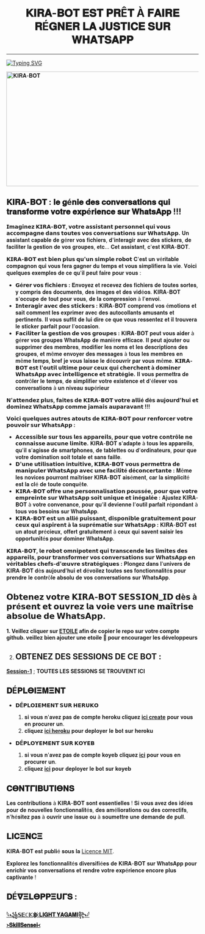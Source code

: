 
<h1 align="center"> 𝐊𝐈𝐑𝐀-𝐁𝐎𝐓 𝐄𝐒𝐓 𝐏𝐑Ê𝐓 À 𝐅𝐀𝐈𝐑𝐄 𝐑É𝐆𝐍𝐄𝐑 𝐋𝐀 𝐉𝐔𝐒𝐓𝐈𝐂𝐄 𝐒𝐔𝐑 𝐖𝐇𝐀𝐓𝐒𝐀𝐏𝐏  </h1>
<p align="center">  

***
  
<a href="https://git.io/typing-svg"><img src="https://readme-typing-svg.demolab.com?font=Black+Ops+One&size=50&pause=1000&color=1BAFBAFF&center=true&width=910&height=100&lines=BIENVENUE À KIRA-BOT;LE ROBOT+RÉVOLUTIONNAIRE;BOT+MULTI-TACHE+WHATSAPP;PUBLIÉ-LE+01.07.2024+PAR;𓆩꧁𝕊𝔼ℂ𝕂𒆜𝐋𝐈𝐆𝐇𝐓 𝐘𝐀𝐆𝐀𝐌𝐈꧂𓆪;ALIAS+𝐉𝐊𝐒-𝐀𝐊" alt="Typing SVG" /></a>
  </p>
    <img alt="𝐊𝐈𝐑𝐀-𝐁𝐎𝐓" width="700" height="300" src="https://telegra.ph/file/a65b31d0822efe8163655.jpg">
<p align="center">
<p align="center">


 ## 𝐊𝐈𝐑𝐀-𝐁𝐎𝐓 : 𝐥𝐞 𝐠é𝐧𝐢𝐞 𝐝𝐞𝐬 𝐜𝐨𝐧𝐯𝐞𝐫𝐬𝐚𝐭𝐢𝐨𝐧𝐬 𝐪𝐮𝐢 𝐭𝐫𝐚𝐧𝐬𝐟𝐨𝐫𝐦𝐞 𝐯𝐨𝐭𝐫𝐞 𝐞𝐱𝐩é𝐫𝐢𝐞𝐧𝐜𝐞 𝐬𝐮𝐫 𝐖𝐡𝐚𝐭𝐬𝐀𝐩𝐩 !!!

**𝗜𝗺𝗮𝗴𝗶𝗻𝗲𝘇 𝗞𝗜𝗥𝗔-𝗕𝗢𝗧, 𝘃𝗼𝘁𝗿𝗲 𝗮𝘀𝘀𝗶𝘀𝘁𝗮𝗻𝘁 𝗽𝗲𝗿𝘀𝗼𝗻𝗻𝗲𝗹 𝗾𝘂𝗶 𝘃𝗼𝘂𝘀 𝗮𝗰𝗰𝗼𝗺𝗽𝗮𝗴𝗻𝗲 𝗱𝗮𝗻𝘀 𝘁𝗼𝘂𝘁𝗲𝘀 𝘃𝗼𝘀 𝗰𝗼𝗻𝘃𝗲𝗿𝘀𝗮𝘁𝗶𝗼𝗻𝘀 𝘀𝘂𝗿 𝗪𝗵𝗮𝘁𝘀𝗔𝗽𝗽.** 𝐔𝐧 𝐚𝐬𝐬𝐢𝐬𝐭𝐚𝐧𝐭 𝐜𝐚𝐩𝐚𝐛𝐥𝐞 𝐝𝐞 𝐠é𝐫𝐞𝐫 𝐯𝐨𝐬 𝐟𝐢𝐜𝐡𝐢𝐞𝐫𝐬, 𝐝'𝐢𝐧𝐭𝐞𝐫𝐚𝐠𝐢𝐫 𝐚𝐯𝐞𝐜 𝐝𝐞𝐬 𝐬𝐭𝐢𝐜𝐤𝐞𝐫𝐬, 𝐝𝐞 𝐟𝐚𝐜𝐢𝐥𝐢𝐭𝐞𝐫 𝐥𝐚 𝐠𝐞𝐬𝐭𝐢𝐨𝐧 𝐝𝐞 𝐯𝐨𝐬 𝐠𝐫𝐨𝐮𝐩𝐞𝐬, 𝐞𝐭𝐜... 𝐂𝐞𝐭 𝐚𝐬𝐬𝐢𝐬𝐭𝐚𝐧𝐭, 𝐜'𝐞𝐬𝐭 𝐊𝐈𝐑𝐀-𝐁𝐎𝐓.

**𝗞𝗜𝗥𝗔-𝗕𝗢𝗧 𝗲𝘀𝘁 𝗯𝗶𝗲𝗻 𝗽𝗹𝘂𝘀 𝗾𝘂'𝘂𝗻 𝘀𝗶𝗺𝗽𝗹𝗲 𝗿𝗼𝗯𝗼𝘁** 𝐂'𝐞𝐬𝐭 𝐮𝐧 𝐯é𝐫𝐢𝐭𝐚𝐛𝐥𝐞 𝐜𝐨𝐦𝐩𝐚𝐠𝐧𝐨𝐧 𝐪𝐮𝐢 𝐯𝐨𝐮𝐬 𝐟𝐞𝐫𝐚 𝐠𝐚𝐠𝐧𝐞𝐫 𝐝𝐮 𝐭𝐞𝐦𝐩𝐬 𝐞𝐭 𝐯𝐨𝐮𝐬 𝐬𝐢𝐦𝐩𝐥𝐢𝐟𝐢𝐞𝐫𝐚 𝐥𝐚 𝐯𝐢𝐞. 𝐕𝐨𝐢𝐜𝐢 𝐪𝐮𝐞𝐥𝐪𝐮𝐞𝐬 𝐞𝐱𝐞𝐦𝐩𝐥𝐞𝐬 𝐝𝐞 𝐜𝐞 𝐪𝐮'𝐢𝐥 𝐩𝐞𝐮𝐭 𝐟𝐚𝐢𝐫𝐞 𝐩𝐨𝐮𝐫 𝐯𝐨𝐮𝐬 :

* **𝗚é𝗿𝗲𝗿 𝘃𝗼𝘀 𝗳𝗶𝗰𝗵𝗶𝗲𝗿𝘀 :** 𝐄𝐧𝐯𝐨𝐲𝐞𝐳 𝐞𝐭 𝐫𝐞𝐜𝐞𝐯𝐞𝐳 𝐝𝐞𝐬 𝐟𝐢𝐜𝐡𝐢𝐞𝐫𝐬 𝐝𝐞 𝐭𝐨𝐮𝐭𝐞𝐬 𝐬𝐨𝐫𝐭𝐞𝐬, 𝐲 𝐜𝐨𝐦𝐩𝐫𝐢𝐬 𝐝𝐞𝐬 𝐝𝐨𝐜𝐮𝐦𝐞𝐧𝐭𝐬, 𝐝𝐞𝐬 𝐢𝐦𝐚𝐠𝐞𝐬 𝐞𝐭 𝐝𝐞𝐬 𝐯𝐢𝐝é𝐨𝐬. 𝐊𝐈𝐑𝐀-𝐁𝐎𝐓 𝐬'𝐨𝐜𝐜𝐮𝐩𝐞 𝐝𝐞 𝐭𝐨𝐮𝐭 𝐩𝐨𝐮𝐫 𝐯𝐨𝐮𝐬, 𝐝𝐞 𝐥𝐚 𝐜𝐨𝐦𝐩𝐫𝐞𝐬𝐬𝐢𝐨𝐧 à 𝐥'𝐞𝐧𝐯𝐨𝐢.
* **𝗜𝗻𝘁𝗲𝗿𝗮𝗴𝗶𝗿 𝗮𝘃𝗲𝗰 𝗱𝗲𝘀 𝘀𝘁𝗶𝗰𝗸𝗲𝗿𝘀 :** 𝐊𝐈𝐑𝐀-𝐁𝐎𝐓 𝐜𝐨𝐦𝐩𝐫𝐞𝐧𝐝 𝐯𝐨𝐬 é𝐦𝐨𝐭𝐢𝐨𝐧𝐬 𝐞𝐭 𝐬𝐚𝐢𝐭 𝐜𝐨𝐦𝐦𝐞𝐧𝐭 𝐥𝐞𝐬 𝐞𝐱𝐩𝐫𝐢𝐦𝐞𝐫 𝐚𝐯𝐞𝐜 𝐝𝐞𝐬 𝐚𝐮𝐭𝐨𝐜𝐨𝐥𝐥𝐚𝐧𝐭𝐬 𝐚𝐦𝐮𝐬𝐚𝐧𝐭𝐬 𝐞𝐭 𝐩𝐞𝐫𝐭𝐢𝐧𝐞𝐧𝐭𝐬. 𝐈𝐥 𝐯𝐨𝐮𝐬 𝐬𝐮𝐟𝐟𝐢𝐭 𝐝𝐞 𝐥𝐮𝐢 𝐝𝐢𝐫𝐞 𝐜𝐞 𝐪𝐮𝐞 𝐯𝐨𝐮𝐬 𝐫𝐞𝐬𝐬𝐞𝐧𝐭𝐞𝐳 𝐞𝐭 𝐢𝐥 𝐭𝐫𝐨𝐮𝐯𝐞𝐫𝐚 𝐥𝐞 𝐬𝐭𝐢𝐜𝐤𝐞𝐫 𝐩𝐚𝐫𝐟𝐚𝐢𝐭 𝐩𝐨𝐮𝐫 𝐥'𝐨𝐜𝐜𝐚𝐬𝐢𝐨𝐧.
* **𝗙𝗮𝗰𝗶𝗹𝗶𝘁𝗲𝗿 𝗹𝗮 𝗴𝗲𝘀𝘁𝗶𝗼𝗻 𝗱𝗲 𝘃𝗼𝘀 𝗴𝗿𝗼𝘂𝗽𝗲𝘀 :** 𝐊𝐈𝐑𝐀-𝐁𝐎𝐓 𝐩𝐞𝐮𝐭 𝐯𝐨𝐮𝐬 𝐚𝐢𝐝𝐞𝐫 à 𝐠é𝐫𝐞𝐫 𝐯𝐨𝐬 𝐠𝐫𝐨𝐮𝐩𝐞𝐬 𝐖𝐡𝐚𝐭𝐬𝐀𝐩𝐩 𝐝𝐞 𝐦𝐚𝐧𝐢è𝐫𝐞 𝐞𝐟𝐟𝐢𝐜𝐚𝐜𝐞. 𝐈𝐥 𝐩𝐞𝐮𝐭 𝐚𝐣𝐨𝐮𝐭𝐞𝐫 𝐨𝐮 𝐬𝐮𝐩𝐩𝐫𝐢𝐦𝐞𝐫 𝐝𝐞𝐬 𝐦𝐞𝐦𝐛𝐫𝐞𝐬, 𝐦𝐨𝐝𝐢𝐟𝐢𝐞𝐫 𝐥𝐞𝐬 𝐧𝐨𝐦𝐬 𝐞𝐭 𝐥𝐞𝐬 𝐝𝐞𝐬𝐜𝐫𝐢𝐩𝐭𝐢𝐨𝐧𝐬 𝐝𝐞𝐬 𝐠𝐫𝐨𝐮𝐩𝐞𝐬, 𝐞𝐭 𝐦ê𝐦𝐞 𝐞𝐧𝐯𝐨𝐲𝐞𝐫 𝐝𝐞𝐬 𝐦𝐞𝐬𝐬𝐚𝐠𝐞𝐬 à 𝐭𝐨𝐮𝐬 𝐥𝐞𝐬 𝐦𝐞𝐦𝐛𝐫𝐞𝐬 𝐞𝐧 𝐦ê𝐦𝐞 𝐭𝐞𝐦𝐩𝐬, 𝐛𝐫𝐞𝐟 𝐣𝐞 𝐯𝐨𝐮𝐬 𝐥𝐚𝐢𝐬𝐬𝐞 𝐥𝐞 𝐝é𝐜𝐨𝐮𝐯𝐫𝐢𝐫 𝐩𝐚𝐫 𝐯𝐨𝐮𝐬 𝐦ê𝐦𝐞.
**𝗞𝗜𝗥𝗔-𝗕𝗢𝗧 𝗲𝘀𝘁 𝗹'𝗼𝘂𝘁𝗶𝗹 𝘂𝗹𝘁𝗶𝗺𝗲 𝗽𝗼𝘂𝗿 𝗰𝗲𝘂𝘅 𝗾𝘂𝗶 𝗰𝗵𝗲𝗿𝗰𝗵𝗲𝗻𝘁 à 𝗱𝗼𝗺𝗶𝗻𝗲𝗿 𝗪𝗵𝗮𝘁𝘀𝗔𝗽𝗽 𝗮𝘃𝗲𝗰 𝗶𝗻𝘁𝗲𝗹𝗹𝗶𝗴𝗲𝗻𝗰𝗲 𝗲𝘁 𝘀𝘁𝗿𝗮𝘁é𝗴𝗶𝗲.** 𝐈𝐥 𝐯𝐨𝐮𝐬 𝐩𝐞𝐫𝐦𝐞𝐭𝐭𝐫𝐚 𝐝𝐞 𝐜𝐨𝐧𝐭𝐫ô𝐥𝐞𝐫 𝐥𝐞 𝐭𝐞𝐦𝐩𝐬, 𝐝𝐞 𝐬𝐢𝐦𝐩𝐥𝐢𝐟𝐢𝐞𝐫 𝐯𝐨𝐭𝐫𝐞 𝐞𝐱𝐢𝐬𝐭𝐞𝐧𝐜𝐞 𝐞𝐭 𝐝'é𝐥𝐞𝐯𝐞𝐫 𝐯𝐨𝐬 𝐜𝐨𝐧𝐯𝐞𝐫𝐬𝐚𝐭𝐢𝐨𝐧𝐬 à 𝐮𝐧 𝐧𝐢𝐯𝐞𝐚𝐮 𝐬𝐮𝐩é𝐫𝐢𝐞𝐮𝐫

**𝗡'𝗮𝘁𝘁𝗲𝗻𝗱𝗲𝘇 𝗽𝗹𝘂𝘀, 𝗳𝗮𝗶𝘁𝗲𝘀 𝗱𝗲 𝗞𝗜𝗥𝗔-𝗕𝗢𝗧 𝘃𝗼𝘁𝗿𝗲 𝗮𝗹𝗹𝗶é 𝗱è𝘀 𝗮𝘂𝗷𝗼𝘂𝗿𝗱'𝗵𝘂𝗶 𝗲𝘁 𝗱𝗼𝗺𝗶𝗻𝗲𝘇 𝗪𝗵𝗮𝘁𝘀𝗔𝗽𝗽 𝗰𝗼𝗺𝗺𝗲 𝗷𝗮𝗺𝗮𝗶𝘀 𝗮𝘂𝗽𝗮𝗿𝗮𝘃𝗮𝗻𝘁 !!!**

**𝗩𝗼𝗶𝗰𝗶 𝗾𝘂𝗲𝗹𝗾𝘂𝗲𝘀 𝗮𝘂𝘁𝗿𝗲𝘀 𝗮𝘁𝗼𝘂𝘁𝘀 𝗱𝗲 𝗞𝗜𝗥𝗔-𝗕𝗢𝗧 𝗽𝗼𝘂𝗿 𝗿𝗲𝗻𝗳𝗼𝗿𝗰𝗲𝗿 𝘃𝗼𝘁𝗿𝗲 𝗽𝗼𝘂𝘃𝗼𝗶𝗿 𝘀𝘂𝗿 𝗪𝗵𝗮𝘁𝘀𝗔𝗽𝗽 :**

* **𝗔𝗰𝗰𝗲𝘀𝘀𝗶𝗯𝗹𝗲 𝘀𝘂𝗿 𝘁𝗼𝘂𝘀 𝗹𝗲𝘀 𝗮𝗽𝗽𝗮𝗿𝗲𝗶𝗹𝘀, 𝗽𝗼𝘂𝗿 𝗾𝘂𝗲 𝘃𝗼𝘁𝗿𝗲 𝗰𝗼𝗻𝘁𝗿ô𝗹𝗲 𝗻𝗲 𝗰𝗼𝗻𝗻𝗮𝗶𝘀𝘀𝗲 𝗮𝘂𝗰𝘂𝗻𝗲 𝗹𝗶𝗺𝗶𝘁𝗲.** 𝐊𝐈𝐑𝐀-𝐁𝐎𝐓 𝐬'𝐚𝐝𝐚𝐩𝐭𝐞 à 𝐭𝐨𝐮𝐬 𝐥𝐞𝐬 𝐚𝐩𝐩𝐚𝐫𝐞𝐢𝐥𝐬, 𝐪𝐮'𝐢𝐥 𝐬'𝐚𝐠𝐢𝐬𝐬𝐞 𝐝𝐞 𝐬𝐦𝐚𝐫𝐭𝐩𝐡𝐨𝐧𝐞𝐬, 𝐝𝐞 𝐭𝐚𝐛𝐥𝐞𝐭𝐭𝐞𝐬 𝐨𝐮 𝐝'𝐨𝐫𝐝𝐢𝐧𝐚𝐭𝐞𝐮𝐫𝐬, 𝐩𝐨𝐮𝐫 𝐪𝐮𝐞 𝐯𝐨𝐭𝐫𝐞 𝐝𝐨𝐦𝐢𝐧𝐚𝐭𝐢𝐨𝐧 𝐬𝐨𝐢𝐭 𝐭𝐨𝐭𝐚𝐥𝐞 𝐞𝐭 𝐬𝐚𝐧𝐬 𝐟𝐚𝐢𝐥𝐥𝐞.
* **𝗗'𝘂𝗻𝗲 𝘂𝘁𝗶𝗹𝗶𝘀𝗮𝘁𝗶𝗼𝗻 𝗶𝗻𝘁𝘂𝗶𝘁𝗶𝘃𝗲, 𝗞𝗜𝗥𝗔-𝗕𝗢𝗧 𝘃𝗼𝘂𝘀 𝗽𝗲𝗿𝗺𝗲𝘁𝘁𝗿𝗮 𝗱𝗲 𝗺𝗮𝗻𝗶𝗽𝘂𝗹𝗲𝗿 𝗪𝗵𝗮𝘁𝘀𝗔𝗽𝗽 𝗮𝘃𝗲𝗰 𝘂𝗻𝗲 𝗳𝗮𝗰𝗶𝗹𝗶𝘁é 𝗱é𝗰𝗼𝗻𝗰𝗲𝗿𝘁𝗮𝗻𝘁𝗲 :** 𝐌ê𝐦𝐞 𝐥𝐞𝐬 𝐧𝐨𝐯𝐢𝐜𝐞𝐬 𝐩𝐨𝐮𝐫𝐫𝐨𝐧𝐭 𝐦𝐚î𝐭𝐫𝐢𝐬𝐞𝐫 𝐊𝐈𝐑𝐀-𝐁𝐎𝐓 𝐚𝐢𝐬é𝐦𝐞𝐧𝐭, 𝐜𝐚𝐫 𝐥𝐚 𝐬𝐢𝐦𝐩𝐥𝐢𝐜𝐢𝐭é 𝐞𝐬𝐭 𝐥𝐚 𝐜𝐥é 𝐝𝐞 𝐭𝐨𝐮𝐭𝐞 𝐜𝐨𝐧𝐪𝐮ê𝐭𝐞.
* **𝗞𝗜𝗥𝗔-𝗕𝗢𝗧 𝗼𝗳𝗳𝗿𝗲 𝘂𝗻𝗲 𝗽𝗲𝗿𝘀𝗼𝗻𝗻𝗮𝗹𝗶𝘀𝗮𝘁𝗶𝗼𝗻 𝗽𝗼𝘂𝘀𝘀é𝗲, 𝗽𝗼𝘂𝗿 𝗾𝘂𝗲 𝘃𝗼𝘁𝗿𝗲 𝗲𝗺𝗽𝗿𝗲𝗶𝗻𝘁𝗲 𝘀𝘂𝗿 𝗪𝗵𝗮𝘁𝘀𝗔𝗽𝗽 𝘀𝗼𝗶𝘁 𝘂𝗻𝗶𝗾𝘂𝗲 𝗲𝘁 𝗶𝗻é𝗴𝗮𝗹é𝗲 :** 𝐀𝐣𝐮𝐬𝐭𝐞𝐳 𝐊𝐈𝐑𝐀-𝐁𝐎𝐓 à 𝐯𝐨𝐭𝐫𝐞 𝐜𝐨𝐧𝐯𝐞𝐧𝐚𝐧𝐜𝐞, 𝐩𝐨𝐮𝐫 𝐪𝐮'𝐢𝐥 𝐝𝐞𝐯𝐢𝐞𝐧𝐧𝐞 𝐥'𝐨𝐮𝐭𝐢𝐥 𝐩𝐚𝐫𝐟𝐚𝐢𝐭 𝐫é𝐩𝐨𝐧𝐝𝐚𝐧𝐭 à 𝐭𝐨𝐮𝐬 𝐯𝐨𝐬 𝐛𝐞𝐬𝐨𝐢𝐧𝐬 𝐬𝐮𝐫 𝐖𝐡𝐚𝐭𝐬𝐀𝐩𝐩.
* **𝗞𝗜𝗥𝗔-𝗕𝗢𝗧 𝗲𝘀𝘁 𝘂𝗻 𝗮𝗹𝗹𝗶é 𝗽𝘂𝗶𝘀𝘀𝗮𝗻𝘁, 𝗱𝗶𝘀𝗽𝗼𝗻𝗶𝗯𝗹𝗲 𝗴𝗿𝗮𝘁𝘂𝗶𝘁𝗲𝗺𝗲𝗻𝘁 𝗽𝗼𝘂𝗿 𝗰𝗲𝘂𝘅 𝗾𝘂𝗶 𝗮𝘀𝗽𝗶𝗿𝗲𝗻𝘁 à 𝗹𝗮 𝘀𝘂𝗽𝗿é𝗺𝗮𝘁𝗶𝗲 𝘀𝘂𝗿 𝗪𝗵𝗮𝘁𝘀𝗔𝗽𝗽 :** 𝐊𝐈𝐑𝐀-𝐁𝐎𝐓 𝐞𝐬𝐭 𝐮𝐧 𝐚𝐭𝐨𝐮𝐭 𝐩𝐫é𝐜𝐢𝐞𝐮𝐱, 𝐨𝐟𝐟𝐞𝐫𝐭 𝐠𝐫𝐚𝐭𝐮𝐢𝐭𝐞𝐦𝐞𝐧𝐭 à 𝐜𝐞𝐮𝐱 𝐪𝐮𝐢 𝐬𝐚𝐯𝐞𝐧𝐭 𝐬𝐚𝐢𝐬𝐢𝐫 𝐥𝐞𝐬 𝐨𝐩𝐩𝐨𝐫𝐭𝐮𝐧𝐢𝐭é𝐬 𝐩𝐨𝐮𝐫 𝐝𝐨𝐦𝐢𝐧𝐞𝐫 𝐖𝐡𝐚𝐭𝐬𝐀𝐩𝐩.

**𝗞𝗜𝗥𝗔-𝗕𝗢𝗧, 𝗹𝗲 𝗿𝗼𝗯𝗼𝘁 𝗼𝗺𝗻𝗶𝗽𝗼𝘁𝗲𝗻𝘁 𝗾𝘂𝗶 𝘁𝗿𝗮𝗻𝘀𝗰𝗲𝗻𝗱𝗲 𝗹𝗲𝘀 𝗹𝗶𝗺𝗶𝘁𝗲𝘀 𝗱𝗲𝘀 𝗮𝗽𝗽𝗮𝗿𝗲𝗶𝗹𝘀, 𝗽𝗼𝘂𝗿 𝘁𝗿𝗮𝗻𝘀𝗳𝗼𝗿𝗺𝗲𝗿 𝘃𝗼𝘀 𝗰𝗼𝗻𝘃𝗲𝗿𝘀𝗮𝘁𝗶𝗼𝗻𝘀 𝘀𝘂𝗿 𝗪𝗵𝗮𝘁𝘀𝗔𝗽𝗽 𝗲𝗻 𝘃é𝗿𝗶𝘁𝗮𝗯𝗹𝗲𝘀 𝗰𝗵𝗲𝗳𝘀-𝗱'œ𝘂𝘃𝗿𝗲 𝘀𝘁𝗿𝗮𝘁é𝗴𝗶𝗾𝘂𝗲𝘀 :** 𝐏𝐥𝐨𝐧𝐠𝐞𝐳 𝐝𝐚𝐧𝐬 𝐥'𝐮𝐧𝐢𝐯𝐞𝐫𝐬 𝐝𝐞 𝐊𝐈𝐑𝐀-𝐁𝐎𝐓 𝐝è𝐬 𝐚𝐮𝐣𝐨𝐮𝐫𝐝'𝐡𝐮𝐢 𝐞𝐭 𝐝é𝐯𝐨𝐢𝐥𝐞𝐳 𝐭𝐨𝐮𝐭𝐞𝐬 𝐬𝐞𝐬 𝐟𝐨𝐧𝐜𝐭𝐢𝐨𝐧𝐧𝐚𝐥𝐢𝐭é𝐬 𝐩𝐨𝐮𝐫 𝐩𝐫𝐞𝐧𝐝𝐫𝐞 𝐥𝐞 𝐜𝐨𝐧𝐭𝐫ô𝐥𝐞 𝐚𝐛𝐬𝐨𝐥𝐮 𝐝𝐞 𝐯𝐨𝐬 𝐜𝐨𝐧𝐯𝐞𝐫𝐬𝐚𝐭𝐢𝐨𝐧𝐬 𝐬𝐮𝐫 𝐖𝐡𝐚𝐭𝐬𝐀𝐩𝐩.
## 𝗢𝗯𝘁𝗲𝗻𝗲𝘇 𝘃𝗼𝘁𝗿𝗲 𝗞𝗜𝗥𝗔-𝗕𝗢𝗧 𝗦𝗘𝗦𝗦𝗜𝗢𝗡_𝗜𝗗 𝗱è𝘀 à 𝗽𝗿é𝘀𝗲𝗻𝘁 𝗲𝘁 𝗼𝘂𝘃𝗿𝗲𝘇 𝗹𝗮 𝘃𝗼𝗶𝗲 𝘃𝗲𝗿𝘀 𝘂𝗻𝗲 𝗺𝗮î𝘁𝗿𝗶𝘀𝗲 𝗮𝗯𝘀𝗼𝗹𝘂𝗲 𝗱𝗲 𝗪𝗵𝗮𝘁𝘀𝗔𝗽𝗽.

**1. Veillez cliquer sur **[ETOILE](https://github.com/HACKING995/HACKING--MD9/edit/main/README.md)** afin de copier le repo sur votre compte github.  veillez bien ajouter une etoile 🌟 pour encourager les développeurs**

2. ## OBTENEZ DES SESSIONS DE CE  BOT : <br>
  
[**Session-1**](https://habot.000webhostapp.com/)  ; **TOUTES LES SESSIONS SE TROUVENT ICI**

 

## 𝐃É𝚸𝐋𝚯𝚰𝚵𝚳𝚵𝚴𝚻 
- **𝗗É𝗣𝗟𝗢𝗜𝗘𝗠𝗘𝗡𝗧 𝗦𝗨𝗥 𝗛𝗘𝗥𝗨𝗞𝗢**
  1. 𝐬𝐢 𝐯𝐨𝐮𝐬 𝐧'𝐚𝐯𝐞𝐳 𝐩𝐚𝐬 𝐝𝐞 𝐜𝐨𝐦𝐩𝐭𝐞 **heroku** 𝐜𝐥𝐢𝐪𝐮𝐞𝐳 [**ici create**](https://id.heroku.com/login) 𝐩𝐨𝐮𝐫 𝐯𝐨𝐮𝐬 𝐞𝐧 𝐩𝐫𝐨𝐜𝐮𝐫𝐞𝐫 𝐮𝐧.
  2.  𝐜𝐥𝐢𝐪𝐮𝐞𝐳 [**ici heroku**](https://dashboard.heroku.com/new?template=https://github.com/HACKING995/HACKING--MD9) 𝐩𝐨𝐮𝐫 𝐝𝐞𝐩𝐥𝐨𝐲𝐞𝐫 𝐥𝐞 𝐛𝐨𝐭 𝐬𝐮𝐫 **heroku**

- **𝗗É𝗣𝗟𝗢𝗬𝗘𝗠𝗘𝗡𝗧 𝗦𝗨𝗥 𝗞𝗢𝗬𝗘𝗕**
  1. 𝐬𝐢 𝐯𝐨𝐮𝐬 𝐧'𝐚𝐯𝐞𝐳 𝐩𝐚𝐬 𝐝𝐞 𝐜𝐨𝐦𝐩𝐭𝐞 **koyeb** 𝐜𝐥𝐢𝐪𝐮𝐞𝐳 [**ici**](https://dashboard.koyeb.com/signup) 𝐩𝐨𝐮𝐫 𝐯𝐨𝐮𝐬 𝐞𝐧 𝐩𝐫𝐨𝐜𝐮𝐫𝐞𝐫 𝐮𝐧.
  2.  𝐜𝐥𝐢𝐪𝐮𝐞𝐳 [**ici**](https://app.koyeb.com/apps/deploy?type=git&repository=https://github.com/HACKING995/HACKING--MD9/tree/main?tab=readme-ov-file&branch=main&name=zokou-md&env%5BNOM_OWNER%5D=FedoRA&env%5BPREFIXE%5D=~&env%5BMODE_PUBLIC%5D=non&env%5BLECTURE_AUTO_STATUS%5D=non&env%5BTELECHARGER_AUTO_STATUS%5D=oui&env%5BNOM_BOT%5D=Zokou+2.0&env%5BLIENS_MENU%5D=https://static.animecorner.me/2023/08/op2.jpg&env%5BNUMERO_OWNER%5D=22573777061&env%5BETAT%5D=1&env%5BDATABASE_URL%5D=postgres://zokou_user:b9o2NIT2r7YmvzQbH65e4Ub7ixY3T0jr@dpg-cma2fsfqd2ns73dscejg-a.oregon-postgres.render.com/zokou&env%5BWARN_COUNT%5D=3&env%5BSTARTING_BOT_MESSAGE%5D=oui&env%5BANTI_DELETE_MESSAGE%5D=oui
  ) 𝐩𝐨𝐮𝐫 𝐝𝐞𝐩𝐥𝐨𝐲𝐞𝐫 𝐥𝐞 𝐛𝐨𝐭 𝐬𝐮𝐫 **koyeb**

## 𝐂𝚯𝚴𝚻𝚪𝚰𝚩𝐔𝚻𝚰𝚯𝚴𝐒

𝐋𝐞𝐬 𝐜𝐨𝐧𝐭𝐫𝐢𝐛𝐮𝐭𝐢𝐨𝐧𝐬 à 𝐊𝐈𝐑𝐀-𝐁𝐎𝐓 𝐬𝐨𝐧𝐭 𝐞𝐬𝐬𝐞𝐧𝐭𝐢𝐞𝐥𝐥𝐞𝐬 ! 𝐒𝐢 𝐯𝐨𝐮𝐬 𝐚𝐯𝐞𝐳 𝐝𝐞𝐬 𝐢𝐝é𝐞𝐬 𝐩𝐨𝐮𝐫 𝐝𝐞 𝐧𝐨𝐮𝐯𝐞𝐥𝐥𝐞𝐬 𝐟𝐨𝐧𝐜𝐭𝐢𝐨𝐧𝐧𝐚𝐥𝐢𝐭é𝐬, 𝐝𝐞𝐬 𝐚𝐦é𝐥𝐢𝐨𝐫𝐚𝐭𝐢𝐨𝐧𝐬 𝐨𝐮 𝐝𝐞𝐬 𝐜𝐨𝐫𝐫𝐞𝐜𝐭𝐢𝐟𝐬, 𝐧'𝐡é𝐬𝐢𝐭𝐞𝐳 𝐩𝐚𝐬 à 𝐨𝐮𝐯𝐫𝐢𝐫 𝐮𝐧𝐞 𝐢𝐬𝐬𝐮𝐞 𝐨𝐮 à 𝐬𝐨𝐮𝐦𝐞𝐭𝐭𝐫𝐞 𝐮𝐧𝐞 𝐝𝐞𝐦𝐚𝐧𝐝𝐞 𝐝𝐞 𝐩𝐮𝐥𝐥. 


                
## 𝐋𝚰𝐂𝚵𝚴𝐂𝚵

𝐊𝐈𝐑𝐀-𝐁𝐎𝐓 𝐞𝐬𝐭 𝐩𝐮𝐛𝐥𝐢é 𝐬𝐨𝐮𝐬 𝐥𝐚 [Licence MIT](https://opensource.org/licenses/MIT).

𝐄𝐱𝐩𝐥𝐨𝐫𝐞𝐳 𝐥𝐞𝐬 𝐟𝐨𝐧𝐜𝐭𝐢𝐨𝐧𝐧𝐚𝐥𝐢𝐭é𝐬 𝐝𝐢𝐯𝐞𝐫𝐬𝐢𝐟𝐢é𝐞𝐬 𝐝𝐞 𝐊𝐈𝐑𝐀-𝐁𝐎𝐓 𝐬𝐮𝐫 𝐖𝐡𝐚𝐭𝐬𝐀𝐩𝐩 𝐩𝐨𝐮𝐫 𝐞𝐧𝐫𝐢𝐜𝐡𝐢𝐫 𝐯𝐨𝐬 𝐜𝐨𝐧𝐯𝐞𝐫𝐬𝐚𝐭𝐢𝐨𝐧𝐬 𝐞𝐭 𝐫𝐞𝐧𝐝𝐫𝐞 𝐯𝐨𝐭𝐫𝐞 𝐞𝐱𝐩é𝐫𝐢𝐞𝐧𝐜𝐞 𝐞𝐧𝐜𝐨𝐫𝐞 𝐩𝐥𝐮𝐬 𝐜𝐚𝐩𝐭𝐢𝐯𝐚𝐧𝐭𝐞 !


## 𝐃É𝛁𝚵𝐋𝚯𝚸𝚸𝚵𝐔𝚪𝐒 :
 
  [**𓆩꧁𝕊𝔼ℂ𝕂𒆜𝐋𝐈𝐆𝐇𝐓 𝐘𝐀𝐆𝐀𝐌𝐈꧂𓆪**](https://wa.me/224664873993)<br>
  [**᚛𝐒𝐤𝐢𝐥𝐥𝐒𝐞𝐧𝐬𝐞𝐢᚜**](https://wa.me/224620505291)
 
